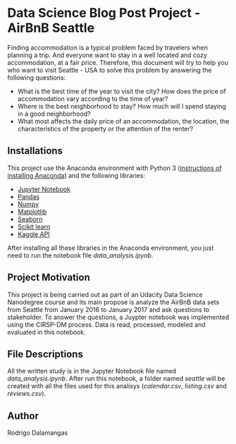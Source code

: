 # Data Science Blog Post Project - AirBnB Seattle
Finding accommodation is a typical problem faced by travelers when planning a trip. And everyone want to stay in a well located and cozy accommodation, at a fair price. Therefore, this document will try to help you who want to visit Seattle - USA to solve this problem by answering the following questions:

- What is the best time of the year to visit the city? How does the price of accommodation vary according to the time of year?
- Where is the best neighborhood to stay? How much will I spend staying in a good neighborhood?
- What most affects the daily price of an accommodation, the location, the characteristics of the property or the attention of the renter?

## Installations
This project use the Anaconda environment with Python 3 ([instructions of installing Anaconda](https://docs.anaconda.com/anaconda/install/)) and the following libraries:
- [Jupyter Notebook](https://jupyter.org/)
- [Pandas](https://pandas.pydata.org/docs/)
- [Numpy](https://numpy.org/doc/)
- [Matplotlib](https://matplotlib.org/contents.html)
- [Seaborn](https://seaborn.pydata.org/index.html)
- [Scikit learn](https://scikit-learn.org/stable/user_guide.html)
- [Kaggle API](https://github.com/Kaggle/kaggle-api)

After installing all these libraries in the Anaconda environment, you just need to run the notebook file *data_analysis.ipynb*.

## Project Motivation
This project is being carried out as part of an Udacity Data Science Nanodegree course and its main propose is analyze the AirBnB data sets from Seattle from January 2016 to January 2017 and ask questions to stakeholder. To answer the questions, a Juypter notebook was implemented using the CIRSP-DM process. Data is read, processed, modeled and evaluated in this notebook.

## File Descriptions
All the written study is in the Jupyter Notebook file named *data_analysis.ipynb*. After run this notebook, a folder named *seattle* will be created with all the files used for this analisys (*calendar.csv*, *listing.csv* and *reviews.csv*).

## Author
Rodrigo Dalamangas
